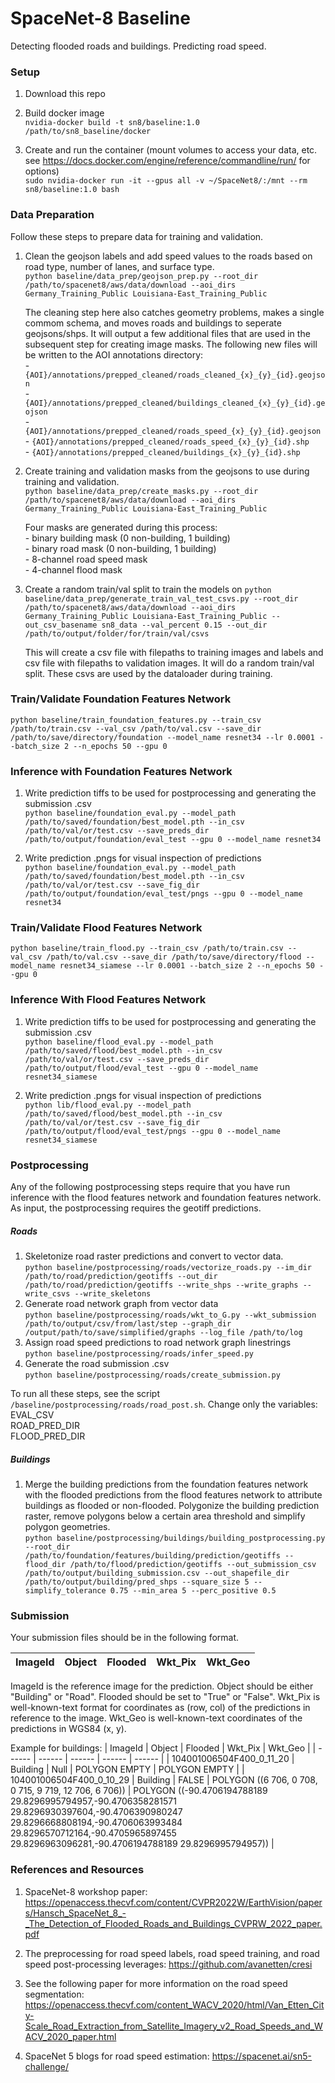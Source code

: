 # SpaceNet-8 Baseline
Detecting flooded roads and buildings. Predicting road speed.

### Setup
1. Download this repo  

2. Build docker image  
`nvidia-docker build -t sn8/baseline:1.0 /path/to/sn8_baseline/docker`

3. Create and run the container (mount volumes to access your data, etc. see https://docs.docker.com/engine/reference/commandline/run/ for options)  
`sudo nvidia-docker run -it --gpus all -v ~/SpaceNet8/:/mnt --rm sn8/baseline:1.0 bash`


### Data Preparation
Follow these steps to prepare data for training and validation. 

1. Clean the geojson labels and add speed values to the roads based on road type, number of lanes, and surface type.  
`python baseline/data_prep/geojson_prep.py --root_dir /path/to/spacenet8/aws/data/download --aoi_dirs Germany_Training_Public Louisiana-East_Training_Public`


    The cleaning step here also catches geometry problems, makes a single commom schema, and moves roads and buildings to seperate geojsons/shps. It will output a few additional files that are used in the subsequent step for creating image masks. The following new files will be written to the AOI annotations directory:  
        - `{AOI}/annotations/prepped_cleaned/roads_cleaned_{x}_{y}_{id}.geojson`  
        - `{AOI}/annotations/prepped_cleaned/buildings_cleaned_{x}_{y}_{id}.geojson`  
        - `{AOI}/annotations/prepped_cleaned/roads_speed_{x}_{y}_{id}.geojson`  
        - `{AOI}/annotations/prepped_cleaned/roads_speed_{x}_{y}_{id}.shp`  
        - `{AOI}/annotations/prepped_cleaned/buildings_{x}_{y}_{id}.shp`  

2. Create training and validation masks from the geojsons to use during training and validation.  
`python baseline/data_prep/create_masks.py --root_dir /path/to/spacenet8/aws/data/download --aoi_dirs Germany_Training_Public Louisiana-East_Training_Public`

    Four masks are generated during this process:  
        - binary building mask (0 non-building, 1 building)  
        - binary road mask (0 non-building, 1 building)  
        - 8-channel road speed mask  
        - 4-channel flood mask  

3. Create a random train/val split to train the models on
`python baseline/data_prep/generate_train_val_test_csvs.py --root_dir /path/to/spacenet8/aws/data/download --aoi_dirs Germany_Training_Public Louisiana-East_Training_Public --out_csv_basename sn8_data --val_percent 0.15 --out_dir /path/to/output/folder/for/train/val/csvs`

    This will create a csv file with filepaths to training images and labels and csv file with filepaths to validation images. It will do a random train/val split. These csvs are used by the dataloader during training. 

### Train/Validate Foundation Features Network  
`python baseline/train_foundation_features.py --train_csv /path/to/train.csv --val_csv /path/to/val.csv --save_dir /path/to/save/directory/foundation --model_name resnet34 --lr 0.0001 --batch_size 2 --n_epochs 50 --gpu 0`

### Inference with Foundation Features Network  
1. Write prediction tiffs to be used for postprocessing and generating the submission .csv  
`python baseline/foundation_eval.py --model_path /path/to/saved/foundation/best_model.pth --in_csv /path/to/val/or/test.csv --save_preds_dir /path/to/output/foundation/eval_test --gpu 0 --model_name resnet34`  

2. Write prediction .pngs for visual inspection of predictions  
`python baseline/foundation_eval.py --model_path /path/to/saved/foundation/best_model.pth --in_csv /path/to/val/or/test.csv --save_fig_dir /path/to/output/foundation/eval_test/pngs --gpu 0 --model_name resnet34`  

### Train/Validate Flood Features Network  
`python baseline/train_flood.py --train_csv /path/to/train.csv --val_csv /path/to/val.csv --save_dir /path/to/save/directory/flood --model_name resnet34_siamese --lr 0.0001 --batch_size 2 --n_epochs 50 --gpu 0`  

### Inference With Flood Features Network
1. Write prediction tiffs to be used for postprocessing and generating the submission .csv  
    `python baseline/flood_eval.py --model_path /path/to/saved/flood/best_model.pth --in_csv /path/to/val/or/test.csv --save_preds_dir /path/to/output/flood/eval_test --gpu 0 --model_name resnet34_siamese`    

2. Write prediction .pngs for visual inspection of predictions  
    `python lib/flood_eval.py --model_path /path/to/saved/flood/best_model.pth --in_csv /path/to/val/or/test.csv --save_fig_dir /path/to/output/flood/eval_test/pngs --gpu 0 --model_name resnet34_siamese`    

### Postprocessing
Any of the following postprocessing steps require that you have run inference with the flood features network and foundation features network. As input, the postprocessing requires the geotiff predictions.  

##### Roads
1. Skeletonize road raster predictions and convert to vector data.  
    `python baseline/postprocessing/roads/vectorize_roads.py --im_dir /path/to/road/prediction/geotiffs --out_dir /path/to/road/prediction/geotiffs --write_shps --write_graphs --write_csvs --write_skeletons`
2. Generate road network graph from vector data  
    `python baseline/postprocessing/roads/wkt_to_G.py --wkt_submission /path/to/output/csv/from/last/step --graph_dir /output/path/to/save/simplified/graphs --log_file /path/to/log`
3. Assign road speed predictions to road network graph linestrings  
    `python baseline/postprocessing/roads/infer_speed.py `
4. Generate the road submission .csv  
    `python baseline/postprocessing/roads/create_submission.py`

To run all these steps, see the script `/baseline/postprocessing/roads/road_post.sh`. Change only the variables:  
    EVAL_CSV  
    ROAD_PRED_DIR  
    FLOOD_PRED_DIR  

##### Buildings
1. Merge the building predictions from the foundation features network with the flooded predictions from the flood features network to attribute buildings as flooded or non-flooded. Polygonize the building prediction raster, remove polygons below a certain area threshold and simplify polygon geometries.  
    `python baseline/postprocessing/buildings/building_postprocessing.py --root_dir /path/to/foundation/features/building/prediction/geotiffs --flood_dir /path/to/flood/prediction/geotiffs --out_submission_csv /path/to/output/building_submission.csv --out_shapefile_dir /path/to/output/building/pred_shps --square_size 5 --simplify_tolerance 0.75 --min_area 5 --perc_positive 0.5`

### Submission
Your submission files should be in the following format.

| ImageId | Object | Flooded | Wkt_Pix | Wkt_Geo |
| ------ | ------ | ------ | ------ | ------ |

ImageId is the reference image for the prediction. Object should be either "Building" or "Road". Flooded should be set to "True" or "False". Wkt_Pix is well-known-text format for coordinates as (row, col) of the predictions in reference to the image. Wkt_Geo is well-known-text coordinates of the predictions in WGS84 (x, y). 

Example for buildings: 
| ImageId | Object | Flooded | Wkt_Pix | Wkt_Geo |
| ------ | ------ | ------ | ------ | ------ |
| 104001006504F400_0_11_20 | Building | Null | POLYGON EMPTY | POLYGON EMPTY |
| 104001006504F400_0_10_29 | Building | FALSE | POLYGON ((6 706, 0 708, 0 715, 9 719, 12 706, 6 706)) | POLYGON ((-90.4706194788189 29.8296995794957,-90.4706358281571 29.8296930397604,-90.4706390980247 29.8296668808194,-90.4706063993484 29.8296570712164,-90.4705965897455 29.8296963096281,-90.4706194788189 29.8296995794957)) |  


### References and Resources
1. SpaceNet-8 workshop paper: https://openaccess.thecvf.com/content/CVPR2022W/EarthVision/papers/Hansch_SpaceNet_8_-_The_Detection_of_Flooded_Roads_and_Buildings_CVPRW_2022_paper.pdf

2. The preprocessing for road speed labels, road speed training, and road speed post-processing leverages: https://github.com/avanetten/cresi  

3. See the following paper for more information on the road speed segmentation: https://openaccess.thecvf.com/content_WACV_2020/html/Van_Etten_City-Scale_Road_Extraction_from_Satellite_Imagery_v2_Road_Speeds_and_WACV_2020_paper.html  

3. SpaceNet 5 blogs for road speed estimation: https://spacenet.ai/sn5-challenge/
